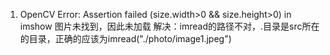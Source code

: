 1. OpenCV Error: Assertion failed (size.width>0 && size.height>0) in imshow
图片未找到，因此未加载
解决：imread的路径不对，.目录是src所在的目录，正确的应该为imread("./photo/image1.jpeg")
